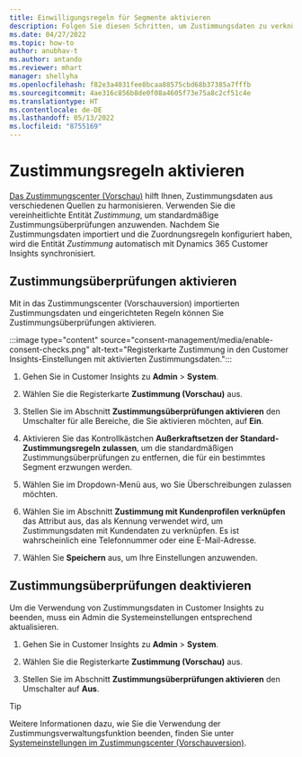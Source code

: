 ```yaml
---
title: Einwilligungsregeln für Segmente aktivieren
description: Folgen Sie diesen Schritten, um Zustimmungsdaten zu verknüpfen und Zustimmungsprüfungen in Dynamics 365 Customer Insights zu aktivieren. Ein Administrator kann auch Einwilligungsprüfungen deaktivieren.
ms.date: 04/27/2022
ms.topic: how-to
author: anubhav-t
ms.author: antando
ms.reviewer: mhart
manager: shellyha
ms.openlocfilehash: f82e3a4031fee8bcaa88575cbd68b37385a7fffb
ms.sourcegitcommit: 4ae316c856b8de0f08a4605f73e75a8c2cf51c4e
ms.translationtype: HT
ms.contentlocale: de-DE
ms.lasthandoff: 05/13/2022
ms.locfileid: "8755169"
---
```

# <a name="activate-consent-rules"></a>Zustimmungsregeln aktivieren

[Das Zustimmungscenter (Vorschau)](consent-management/overview.md) hilft Ihnen, Zustimmungsdaten aus verschiedenen Quellen zu harmonisieren. Verwenden Sie die vereinheitlichte Entität *Zustimmung*, um standardmäßige Zustimmungsüberprüfungen anzuwenden. Nachdem Sie Zustimmungsdaten importiert und die Zuordnungsregeln konfiguriert haben, wird die Entität *Zustimmung* automatisch mit Dynamics 365 Customer Insights synchronisiert.

## <a name="enable-consent-checks"></a>Zustimmungsüberprüfungen aktivieren

Mit in das Zustimmungscenter (Vorschauversion) importierten Zustimmungsdaten und eingerichteten Regeln können Sie Zustimmungsüberprüfungen aktivieren. 

:::image type="content" source="consent-management/media/enable-consent-checks.png" alt-text="Registerkarte Zustimmung in den Customer Insights-Einstellungen mit aktivierten Zustimmungsdaten.":::

1. Gehen Sie in Customer Insights zu **Admin** > **System**.

1. Wählen Sie die Registerkarte **Zustimmung (Vorschau)** aus.

1. Stellen Sie im Abschnitt **Zustimmungsüberprüfungen aktivieren** den Umschalter für alle Bereiche, die Sie aktivieren möchten, auf **Ein**.

1. Aktivieren Sie das Kontrollkästchen **Außerkraftsetzen der Standard-Zustimmungsregeln zulassen**, um die standardmäßigen Zustimmungsüberprüfungen zu entfernen, die für ein bestimmtes Segment erzwungen werden. 

1. Wählen Sie im Dropdown-Menü aus, wo Sie Überschreibungen zulassen möchten.     

1. Wählen Sie im Abschnitt **Zustimmung mit Kundenprofilen verknüpfen** das Attribut aus, das als Kennung verwendet wird, um Zustimmungsdaten mit Kundendaten zu verknüpfen. Es ist wahrscheinlich eine Telefonnummer oder eine E-Mail-Adresse. 

1. Wählen Sie **Speichern** aus, um Ihre Einstellungen anzuwenden.

## <a name="disable-consent-checks"></a>Zustimmungsüberprüfungen deaktivieren

Um die Verwendung von Zustimmungsdaten in Customer Insights zu beenden, muss ein Admin die Systemeinstellungen entsprechend aktualisieren.

1. Gehen Sie in Customer Insights zu **Admin** > **System**.

1. Wählen Sie die Registerkarte **Zustimmung (Vorschau)** aus.

1. Stellen Sie im Abschnitt **Zustimmungsüberprüfungen aktivieren** den Umschalter auf **Aus**.

> [!TIP]
> Weitere Informationen dazu, wie Sie die Verwendung der Zustimmungsverwaltungsfunktion beenden, finden Sie unter [Systemeinstellungen im Zustimmungscenter (Vorschauversion)](consent-management/system-settings.md).
